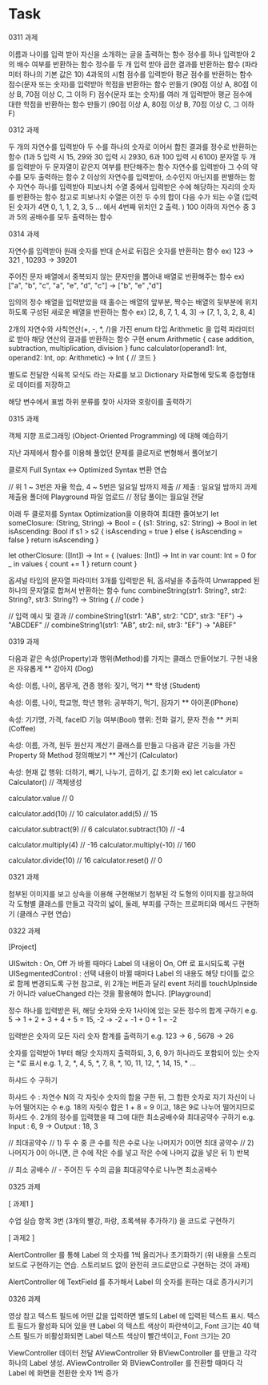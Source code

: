 # Task

0311 과제

이름과 나이를 입력 받아 자신을 소개하는 글을 출력하는 함수
정수를 하나 입력받아 2의 배수 여부를 반환하는 함수
정수를 두 개 입력 받아 곱한 결과를 반환하는 함수 (파라미터 하나의 기본 값은 10)
4과목의 시험 점수를 입력받아 평균 점수를 반환하는 함수
점수(문자 또는 숫자)를 입력받아 학점을 반환하는 함수 만들기 (90점 이상 A, 80점 이상 B, 70점 이상 C, 그 이하 F)
점수(문자 또는 숫자)를 여러 개 입력받아 평균 점수에 대한 학점을 반환하는 함수 만들기 (90점 이상 A, 80점 이상 B, 70점 이상 C, 그 이하 F)

0312 과제

두 개의 자연수를 입력받아 두 수를 하나의 숫자로 이어서 합친 결과를 정수로 반환하는 함수 (1과 5 입력 시 15, 29와 30 입력 시 2930, 6과 100 입력 시 6100)
문자열 두 개를 입력받아 두 문자열이 같은지 여부를 판단해주는 함수
자연수를 입력받아 그 수의 약수를 모두 출력하는 함수
2 이상의 자연수를 입력받아, 소수인지 아닌지를 판별하는 함수
자연수 하나를 입력받아 피보나치 수열 중에서 입력받은 수에 해당하는 자리의 숫자를 반환하는 함수 참고로 피보나치 수열은 이전 두 수의 합이 다음 수가 되는 수열 (입력된 숫자가 4면 0, 1, 1, 2, 3, 5 ... 에서 4번째 위치인 2 출력. )
100 이하의 자연수 중 3과 5의 공배수를 모두 출력하는 함수

0314 과제

자연수를 입력받아 원래 숫자를 반대 순서로 뒤집은 숫자를 반환하는 함수 ex) 123 -> 321 , 10293 -> 39201

주어진 문자 배열에서 중복되지 않는 문자만을 뽑아내 배열로 반환해주는 함수 ex) ["a", "b", "c", "a", "e", "d", "c"] -> ["b", "e" ,"d"]

임의의 정수 배열을 입력받았을 때 홀수는 배열의 앞부분, 짝수는 배열의 뒷부분에 위치하도록 구성된 새로운 배열을 반환하는 함수 ex) [2, 8, 7, 1, 4, 3] -> [7, 1, 3, 2, 8, 4]

2개의 자연수와 사칙연산(+, -, *, /)을 가진 enum 타입 Arithmetic 을 입력 파라미터로 받아 해당 연산의 결과를 반환하는 함수 구현 enum Arithmetic { case addition, subtraction, multiplication, division } func calculator(operand1: Int, operand2: Int, op: Arithmetic) -> Int { // 코드 }

별도로 전달한 식육목 모식도 라는 자료를 보고 Dictionary 자료형에 맞도록 중첩형태로 데이터를 저장하고

해당 변수에서 표범 하위 분류를 찾아 사자와 호랑이를 출력하기

0315 과제

객체 지향 프로그래밍 (Object-Oriented Programming) 에 대해 예습하기

지난 과제에서 함수를 이용해 풀었던 문제를 클로저로 변형해서 풀어보기

클로저 Full Syntax <-> Optimized Syntax 변환 연습

// 위 1 ~ 3번은 자율 학습, 4 ~ 5번은 일요일 밤까지 제출 // 제출 : 일요일 밤까지 과제 제출용 폴더에 Playground 파일 업로드 // 정답 풀이는 월요일 전달

아래 두 클로저를 Syntax Optimization을 이용하여 최대한 줄여보기
let someClosure: (String, String) -> Bool = { (s1: String, s2: String) -> Bool in let isAscending: Bool if s1 > s2 { isAscending = true } else { isAscending = false } return isAscending }

let otherClosure: ([Int]) -> Int = { (values: [Int]) -> Int in var count: Int = 0 for _ in values { count += 1 } return count }

옵셔널 타입의 문자열 파라미터 3개를 입력받은 뒤, 옵셔널을 추출하여 Unwrapped 된 하나의 문자열로 합쳐서 반환하는 함수
func combineString(str1: String?, str2: String?, str3: String?) -> String { // code }

// 입력 예시 및 결과 // combineString1(str1: "AB", str2: "CD", str3: "EF") -> "ABCDEF" // combineString1(str1: "AB", str2: nil, str3: "EF") -> "ABEF"


0319 과제

다음과 같은 속성(Property)과 행위(Method)를 가지는 클래스 만들어보기. 구현 내용은 자유롭게
** 강아지 (Dog)

속성: 이름, 나이, 몸무게, 견종
행위: 짖기, 먹기
** 학생 (Student)

속성: 이름, 나이, 학교명, 학년
행위: 공부하기, 먹기, 잠자기
** 아이폰(IPhone)

속성: 기기명, 가격, faceID 기능 여부(Bool)
행위: 전화 걸기, 문자 전송
** 커피(Coffee)

속성: 이름, 가격, 원두 원산지
계산기 클래스를 만들고 다음과 같은 기능을 가진 Property 와 Method 정의해보기
** 계산기 (Calculator)

속성: 현재 값
행위: 더하기, 빼기, 나누기, 곱하기, 값 초기화
ex) let calculator = Calculator() // 객체생성

calculator.value // 0

calculator.add(10) // 10 calculator.add(5) // 15

calculator.subtract(9) // 6 calculator.subtract(10) // -4

calculator.multiply(4) // -16 calculator.multiply(-10) // 160

calculator.divide(10) // 16 calculator.reset() // 0


0321 과제

첨부된 이미지를 보고 상속을 이용해 구현해보기
첨부된 각 도형의 이미지를 참고하여 각 도형별 클래스를 만들고 각각의 넓이, 둘레, 부피를 구하는 프로퍼티와 메서드 구현하기 (클래스 구현 연습)

0322 과제

[Project]

UISwitch : On, Off 가 바뀔 때마다 Label 의 내용이 On, Off 로 표시되도록 구현
UISegmentedControl : 선택 내용이 바뀔 때마다 Label 의 내용도 해당 타이틀 값으로 함께 변경되도록 구현 참고로, 위 2개는 버튼과 달리 event 처리를 touchUpInside 가 아니라 valueChanged 라는 것을 활용해야 합니다.
[Playground]

정수 하나를 입력받은 뒤, 해당 숫자와 숫자 1사이에 있는 모든 정수의 합계 구하기 e.g. 5 -> 1 + 2 + 3 + 4 + 5 = 15, -2 -> -2 + -1 + 0 + 1 = -2

입력받은 숫자의 모든 자리 숫자 합계를 출력하기
e.g. 123 -> 6 , 5678 -> 26

숫자를 입력받아 1부터 해당 숫자까지 출력하되, 3, 6, 9가 하나라도 포함되어 있는 숫자는 *로 표시 e.g. 1, 2, *, 4, 5, *, 7, 8, *, 10, 11, 12, *, 14, 15, * ...

하샤드 수 구하기

하샤드 수 : 자연수 N의 각 자릿수 숫자의 합을 구한 뒤, 그 합한 숫자로 자기 자신이 나누어 떨어지는 수 e.g. 18의 자릿수 합은 1 + 8 = 9 이고, 18은 9로 나누어 떨어지므로 하샤드 수.
2개의 정수를 입력했을 때 그에 대한 최소공배수와 최대공약수 구하기 e.g. Input : 6, 9 -> Output : 18, 3

// 최대공약수 // 1) 두 수 중 큰 수를 작은 수로 나눈 나머지가 0이면 최대 공약수 // 2) 나머지가 0이 아니면, 큰 수에 작은 수를 넣고 작은 수에 나머지 값을 넣은 뒤 1) 반복

// 최소 공배수 // - 주어진 두 수의 곱을 최대공약수로 나누면 최소공배수


0325 과제

[ 과제1 ]

수업 실습 항목 3번 (3개의 빨강, 파랑, 초록색뷰 추가하기) 을 코드로 구현하기

[ 과제2 ]

AlertController 를 통해 Label 의 숫자를 1씩 올리거나 초기화하기 (위 내용을 스토리보드로 구현하기는 연습. 스토리보드 없이 완전히 코드로만으로 구현하는 것이 과제)

AlertController 에 TextField 를 추가해서 Label 의 숫자를 원하는 대로 증가시키기


0326 과제

영상 참고 텍스트 필드에 어떤 값을 입력하면 별도의 Label 에 입력된 텍스트 표시. 텍스트 필드가 활성화 되어 있을 땐 Label 의 텍스트 색상이 파란색이고, Font 크기는 40 텍스트 필드가 비활성화되면 Label 텍스트 색상이 빨간색이고, Font 크기는 20

ViewController 데이터 전달 AViewController 와 BViewController 를 만들고 각각 하나의 Label 생성. AViewController 와 BViewController 를 전환할 때마다 각 Label 에 화면을 전환한 숫자 1씩 증가
